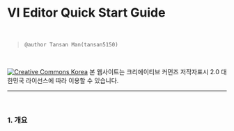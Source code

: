VI Editor Quick Start Guide 
===================  
<br> 
  
  > `@author Tansan Man(tansan5150)`    
    
<br>

[![Creative Commons Korea](https://ccl.cckorea.org/images/ico-cc.png)](https://creativecommons.org/licenses/by/2.0/kr/) 
본 웹사이트는 크리에이티브 커먼즈 저작자표시 2.0 대한민국 라이선스에 따라 이용할 수 있습니다.  

--------------------------------------

  <br>

### 1. 개요